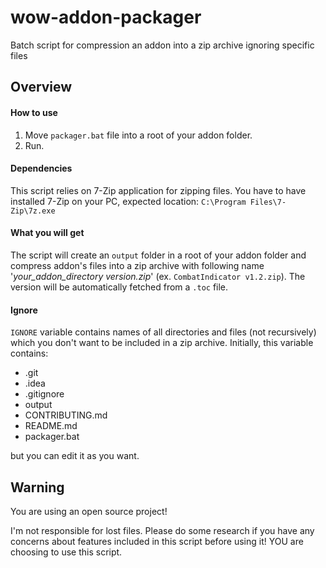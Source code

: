 # wow-addon-packager
Batch script for compression an addon into a zip archive ignoring specific files

## Overview

#### How to use
1. Move `packager.bat` file into a root of your addon folder.
2. Run.

#### Dependencies
This script relies on 7-Zip application for zipping files. You have to have installed 7-Zip on your PC, expected location: `C:\Program Files\7-Zip\7z.exe`

#### What you will get
The script will create an `output` folder in a root of your addon folder and compress addon's files into a zip archive with following name '_your_addon_directory version.zip_' (ex. `CombatIndicator v1.2.zip`).
The version will be automatically fetched from a `.toc` file.

#### Ignore
`IGNORE` variable contains names of all directories and files (not recursively) which you don't want to be included in a zip archive.
Initially, this variable contains:
   + .git
   + .idea
   + .gitignore
   + output
   + CONTRIBUTING.md
   + README.md
   + packager.bat
   
but you can edit it as you want.

## Warning
You are using an open source project!
    
I'm not responsible for lost files. Please do some research if you have any concerns 
about features included in this script before using it! YOU are choosing to use this script.
